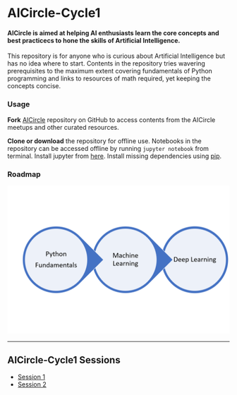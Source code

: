 # **AICircle-Cycle1**

#### AICircle is aimed at helping AI enthusiasts learn the core concepts and best practicecs to hone the skills of Artificial Intelligence.

This repository is for anyone who is curious about Artificial Intelligence but has no idea where to start. Contents in the repository tries wavering prerequisites to the maximum extent covering fundamentals of Python programming and links to resources of math required, yet keeping the concepts concise.

### Usage
**Fork** [AICircle](https://github.com/harishrb/AICircle) repository on GitHub to access contents from the AICircle meetups and other curated resources. 

**Clone or download** the repository for offline use. Notebooks in the repository can be accessed offline by running `jupyter notebook` from terminal. Install jupyter from [here](http://jupyter.readthedocs.io/en/latest/install.html). Install missing dependencies using [pip](https://pypi.org/project/pip/).

### Roadmap
<img src="Resources/RelativeMedia/roadmap.png" width="600">

---

## AICircle-Cycle1 Sessions

+ [Session 1](https://github.com/harishrb/AICircle/tree/master/Sessions/Session%201)
+ [Session 2](https://github.com/harishrb/AICircle/tree/master/Sessions/Session%202)

